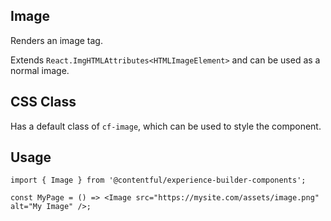 ## Image

Renders an image tag.

Extends `React.ImgHTMLAttributes<HTMLImageElement>` and can be used as a normal image.

## CSS Class

Has a default class of `cf-image`, which can be used to style the component.

## Usage

```tsx
import { Image } from '@contentful/experience-builder-components';

const MyPage = () => <Image src="https://mysite.com/assets/image.png" alt="My Image" />;
```
